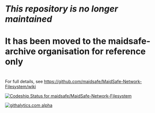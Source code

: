 # ***This repository is no longer maintained***
# It has been moved to the maidsafe-archive organisation for reference only
#
#
#
#

For full details, see https://github.com/maidsafe/MaidSafe-Network-Filesystem/wiki


[ ![Codeship Status for maidsafe/MaidSafe-Network-Filesystem](https://www.codeship.io/projects/53a24060-0bb2-0132-4430-6616d5dec611/status)](https://www.codeship.io/projects/32054)

[![githalytics.com alpha](https://cruel-carlota.pagodabox.com/03f42523307dcbe6a0c2b481d350bb51 "githalytics.com")](http://githalytics.com/maidsafe/MaidSafe-Network-Filesystem)
